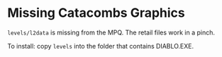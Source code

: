 Missing Catacombs Graphics
===============================================================================

`levels/l2data` is missing from the MPQ. The retail files work in a pinch.

To install: copy `levels` into the folder that contains DIABLO.EXE.
